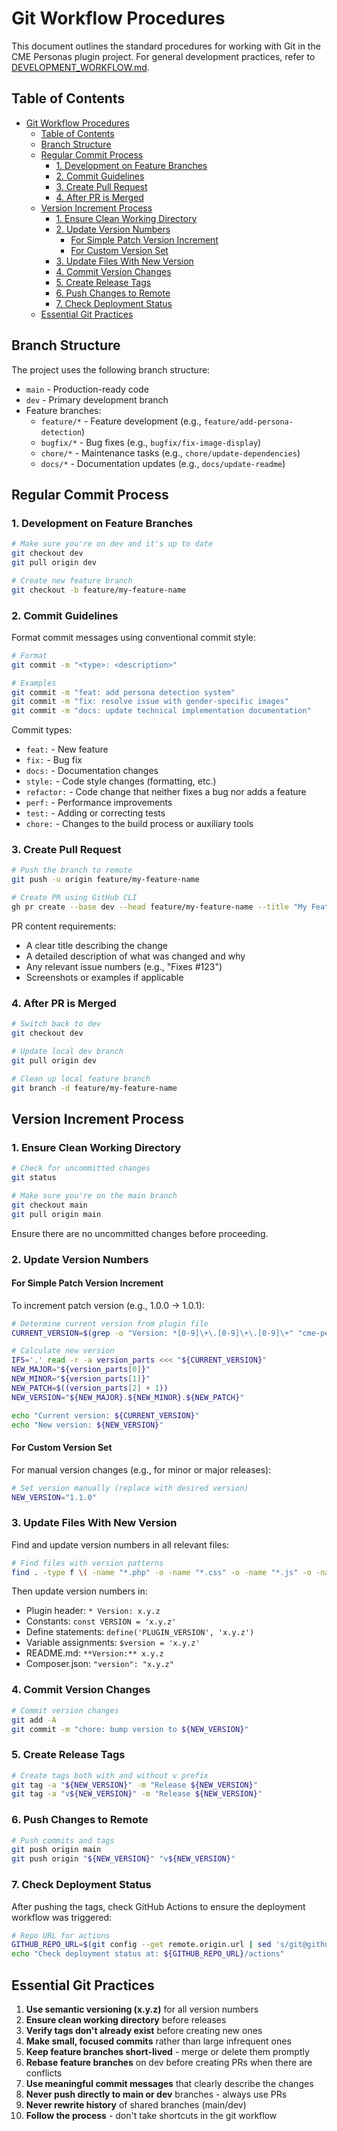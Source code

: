 # Git Workflow Procedures

This document outlines the standard procedures for working with Git in the CME Personas plugin project. For general development practices, refer to [DEVELOPMENT_WORKFLOW.md](./DEVELOPMENT_WORKFLOW.md).

## Table of Contents

- [Git Workflow Procedures](#git-workflow-procedures)
  - [Table of Contents](#table-of-contents)
  - [Branch Structure](#branch-structure)
  - [Regular Commit Process](#regular-commit-process)
    - [1. Development on Feature Branches](#1-development-on-feature-branches)
    - [2. Commit Guidelines](#2-commit-guidelines)
    - [3. Create Pull Request](#3-create-pull-request)
    - [4. After PR is Merged](#4-after-pr-is-merged)
  - [Version Increment Process](#version-increment-process)
    - [1. Ensure Clean Working Directory](#1-ensure-clean-working-directory)
    - [2. Update Version Numbers](#2-update-version-numbers)
      - [For Simple Patch Version Increment](#for-simple-patch-version-increment)
      - [For Custom Version Set](#for-custom-version-set)
    - [3. Update Files With New Version](#3-update-files-with-new-version)
    - [4. Commit Version Changes](#4-commit-version-changes)
    - [5. Create Release Tags](#5-create-release-tags)
    - [6. Push Changes to Remote](#6-push-changes-to-remote)
    - [7. Check Deployment Status](#7-check-deployment-status)
  - [Essential Git Practices](#essential-git-practices)

## Branch Structure

The project uses the following branch structure:

- `main` - Production-ready code
- `dev` - Primary development branch
- Feature branches:
  - `feature/*` - Feature development (e.g., `feature/add-persona-detection`)
  - `bugfix/*` - Bug fixes (e.g., `bugfix/fix-image-display`)
  - `chore/*` - Maintenance tasks (e.g., `chore/update-dependencies`)
  - `docs/*` - Documentation updates (e.g., `docs/update-readme`)

## Regular Commit Process

### 1. Development on Feature Branches

```bash
# Make sure you're on dev and it's up to date
git checkout dev
git pull origin dev

# Create new feature branch
git checkout -b feature/my-feature-name
```

### 2. Commit Guidelines

Format commit messages using conventional commit style:

```bash
# Format
git commit -m "<type>: <description>"

# Examples
git commit -m "feat: add persona detection system"
git commit -m "fix: resolve issue with gender-specific images"
git commit -m "docs: update technical implementation documentation"
```

Commit types:

- `feat:` - New feature
- `fix:` - Bug fix
- `docs:` - Documentation changes
- `style:` - Code style changes (formatting, etc.)
- `refactor:` - Code change that neither fixes a bug nor adds a feature
- `perf:` - Performance improvements
- `test:` - Adding or correcting tests
- `chore:` - Changes to the build process or auxiliary tools

### 3. Create Pull Request

```bash
# Push the branch to remote
git push -u origin feature/my-feature-name

# Create PR using GitHub CLI
gh pr create --base dev --head feature/my-feature-name --title "My Feature Title" --body "Description of your changes"
```

PR content requirements:

- A clear title describing the change
- A detailed description of what was changed and why
- Any relevant issue numbers (e.g., "Fixes #123")
- Screenshots or examples if applicable

### 4. After PR is Merged

```bash
# Switch back to dev
git checkout dev

# Update local dev branch
git pull origin dev

# Clean up local feature branch
git branch -d feature/my-feature-name
```

## Version Increment Process

### 1. Ensure Clean Working Directory

```bash
# Check for uncommitted changes
git status

# Make sure you're on the main branch
git checkout main
git pull origin main
```

Ensure there are no uncommitted changes before proceeding.

### 2. Update Version Numbers

#### For Simple Patch Version Increment

To increment patch version (e.g., 1.0.0 → 1.0.1):

```bash
# Determine current version from plugin file
CURRENT_VERSION=$(grep -o "Version: *[0-9]\+\.[0-9]\+\.[0-9]\+" "cme-personas.php" | grep -o "[0-9]\+\.[0-9]\+\.[0-9]\+")

# Calculate new version
IFS='.' read -r -a version_parts <<< "${CURRENT_VERSION}"
NEW_MAJOR="${version_parts[0]}"
NEW_MINOR="${version_parts[1]}"
NEW_PATCH=$((version_parts[2] + 1))
NEW_VERSION="${NEW_MAJOR}.${NEW_MINOR}.${NEW_PATCH}"

echo "Current version: ${CURRENT_VERSION}"
echo "New version: ${NEW_VERSION}"
```

#### For Custom Version Set

For manual version changes (e.g., for minor or major releases):

```bash
# Set version manually (replace with desired version)
NEW_VERSION="1.1.0"
```

### 3. Update Files With New Version

Find and update version numbers in all relevant files:

```bash
# Find files with version patterns
find . -type f \( -name "*.php" -o -name "*.css" -o -name "*.js" -o -name "*.json" -o -name "*.txt" -o -name "*.md" \) -not -path "*/node_modules/*" -not -path "*/vendor/*" -not -path "*/.git/*" -exec grep -l "[0-9]\+\.[0-9]\+\.[0-9]\+" {} \;
```

Then update version numbers in:

- Plugin header: `* Version: x.y.z`
- Constants: `const VERSION = 'x.y.z'`
- Define statements: `define('PLUGIN_VERSION', 'x.y.z')`
- Variable assignments: `$version = 'x.y.z'`
- README.md: `**Version:** x.y.z`
- Composer.json: `"version": "x.y.z"`

### 4. Commit Version Changes

```bash
# Commit version changes
git add -A
git commit -m "chore: bump version to ${NEW_VERSION}"
```

### 5. Create Release Tags

```bash
# Create tags both with and without v prefix
git tag -a "${NEW_VERSION}" -m "Release ${NEW_VERSION}"
git tag -a "v${NEW_VERSION}" -m "Release ${NEW_VERSION}"
```

### 6. Push Changes to Remote

```bash
# Push commits and tags
git push origin main
git push origin "${NEW_VERSION}" "v${NEW_VERSION}"
```

### 7. Check Deployment Status

After pushing the tags, check GitHub Actions to ensure the deployment workflow was triggered:

```bash
# Repo URL for actions
GITHUB_REPO_URL=$(git config --get remote.origin.url | sed 's/git@github.com:/https:\/\/github.com\//' | sed 's/\.git$//')
echo "Check deployment status at: ${GITHUB_REPO_URL}/actions"
```

## Essential Git Practices

1. **Use semantic versioning (x.y.z)** for all version numbers
2. **Ensure clean working directory** before releases
3. **Verify tags don't already exist** before creating new ones
4. **Make small, focused commits** rather than large infrequent ones
5. **Keep feature branches short-lived** - merge or delete them promptly
6. **Rebase feature branches** on dev before creating PRs when there are conflicts
7. **Use meaningful commit messages** that clearly describe the changes
8. **Never push directly to main or dev** branches - always use PRs
9. **Never rewrite history** of shared branches (main/dev)
10. **Follow the process** - don't take shortcuts in the git workflow
